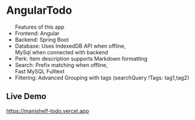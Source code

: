 # AngularTodo

<ul class="text-lg text-left mt-6 p-6 bg-white rounded-4xl shadow-md w-fit mx-auto">
                    <div class="text-center text-xl font-semibold mb-4">Features of this app</div>
                    <li class="mb-2"><span class="font-medium">Frontend:</span> Angular</li>
                    <li class="mb-2"><span class="font-medium">Backend:</span> Spring Boot</li>
                    <li class="mb-2"><span class="font-medium">Database:</span> Uses IndexedDB API when offline,<br>MySql when connected with backend</li>
                    <li class="mb-2"><span class="font-medium">Perk:</span> Item description supports Markdown formatting</li>
                    <li class="mb-2"><span class="font-medium">Search:</span> Prefix matching when offline,<br>Fast MySQL Fulltext</li>
                    <li><span class="font-medium">Filtering:</span> Advanced Grouping with tags (searchQuery !Tags: tag1,tag2)</li>
                </ul>

## Live Demo 
https://manishelf-todo.vercel.app
